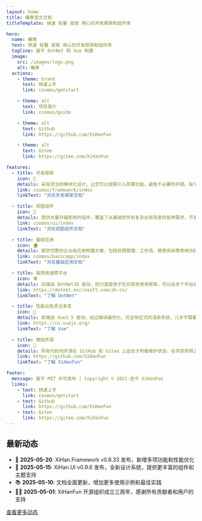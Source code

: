 ```yaml
---
layout: home
title: 曦寒官方文档
titleTemplate: 快速 轻量 高效 用心的开发框架和组件库

hero:
  name: 曦寒
  text: 快速 轻量 高效 用心的开发框架和组件库
  tagline: 基于 DotNet 和 Vue 构建
  image:
    src: /images/logo.png
    alt: 曦寒
  actions:
    - theme: brand
      text: 快速上手
      link: cosmos/getstart

    - theme: alt
      text: 项目简介
      link: cosmos/guide

    - theme: alt
      text: Github
      link: https://github.com/XiHanFun

    - theme: alt
      text: Gitee
      link: https://gitee.com/XiHanFun

features:
  - title: 开发框架
    icon: 🧩
    details: 采用灵活的模块化设计，让您可以按需引入所需功能，避免不必要的开销。每个模块均经过精心打磨，可独立使用也可无缝协作。
    link: cosmos/framework/index
    linkText: "浏览开发框架文档"

  - title: 视图组件
    icon: 🎨
    details: 提供大量开箱即用的组件，覆盖了从基础控件到复杂业务场景的各种需求，节省您的开发时间，让您专注于业务逻辑的实现。
    link: cosmos/ui/index
    linkText: "浏览视图组件文档"

  - title: 基础应用
    icon: 🏠
    details: 提供完整的企业级应用构建方案，包括权限管理、工作流、报表系统等常用功能，助力企业快速构建安全、稳定、高效的业务系统。
    link: cosmos/basicapp/index
    linkText: "浏览基础应用文档"

  - title: 高效快速跨平台
    icon: 🛠️
    details: 后端由 DotNet10 驱动，执行速度快于任何其他常用框架，可以在多个平台运行。精心设计之功能、不断研磨之算法，在程序的高性能、高可用和高扩展性上夯实基础。
    link: https://dotnet.microsoft.com/zh-cn/
    linkText: "了解 DotNet"

  - title: 性能出色灵活多变
    icon: 🚀
    details: 前端由 Vue3.5 驱动，经过编译器优化、完全响应式的渲染系统，几乎不需要手动优化。丰富的、可渐进式集成的生态系统，可以根据应用规模在库和框架间切换自如。
    link: https://cn.vuejs.org/
    linkText: "了解 Vue"

  - title: 拥抱开源
    icon: 🤩
    details: 所有代码均开源在 GitHub 和 Gitee 上且处于积极维护状态，在共享所得之时，也积极促进技术之进，社区之兴。
    link: https://github.com/XiHanFun
    linkText: "了解 XiHanFun"

footer:
  message: 基于 MIT 许可发布 | Copyright © 2021-至今 XiHanFun
  links:
    - text: 快速上手
      link: cosmos/getstart
    - text: Github
      link: https://github.com/XiHanFun
    - text: Gitee
      link: https://gitee.com/XiHanFun
---
```


## 最新动态

- 🎉 **2025-05-20**: XiHan.Framework v0.8.33 发布，新增多项功能和性能优化
- 🚀 **2025-05-15**: XiHan.UI v0.9.6 发布，全新设计系统，提供更丰富的组件和主题支持
- 📚 **2025-05-10**: 文档全面更新，增加更多使用示例和最佳实践
- 👨‍💻 **2025-05-01**: XiHanFun 开源组织成立三周年，感谢所有贡献者和用户的支持

[查看更多动态](/news)
